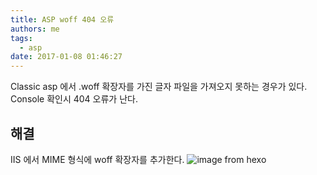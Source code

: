 ```yaml
---
title: ASP woff 404 오류
authors: me
tags:
  - asp
date: 2017-01-08 01:46:27
---
```


Classic asp 에서 .woff 확장자를 가진 글자 파일을 가져오지 못하는 경우가 있다.
Console 확인시 404 오류가 난다.

## 해결

IIS 에서 MIME 형식에 woff 확장자를 추가한다.
![image from hexo](https://i.imgur.com/0wX0c3M.jpg)
